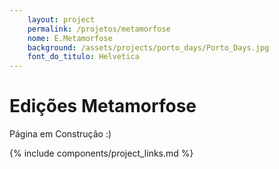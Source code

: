 ```yaml
---
    layout: project
    permalink: /projetos/metamorfose
    nome: E.Metamorfose
    background: /assets/projects/porto_days/Porto_Days.jpg
    font_do_titulo: Helvetica
---
```


# Edições Metamorfose

Página em Construção :) 


{% include components/project_links.md %}

